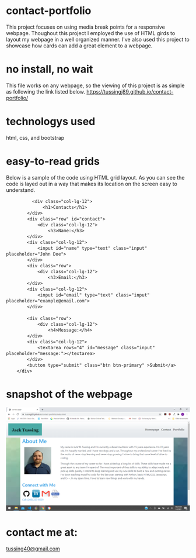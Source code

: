# contact-portfolio
This project focuses on using media break points for a responsive webpage. Thoughout this project I employed the use of HTML girds to layout my webpage in a well organized manner. I've also used this project to showcase how cards can add a great element to a webpage.

# no install, no wait

This file works on any webpage, so the viewing of this project is as simple as following the link listed below.
https://tussingj89.github.io/contact-portfolio/

# technologys used
html, css, and bootstrap


# easy-to-read grids

Below is a sample of the code using HTML grid layout. As you can see the code is layed out in a way that makes its location on the screen easy to understand.



              <div class="col-lg-12">
                  <h1>Contacts</h1>
            </div>
            <div class="row" id="contact">
                <div class="col-lg-12">
                    <h3>Name:</h3>
            </div>
            <div class="col-lg-12">
                <input id="name" type="text" class="input" placeholder="John Doe">
            </div>
            <div class="row">
                <div class="col-lg-12">
                    <h3>Email:</h3>
            </div>
            <div class="col-lg-12">
                <input id="email" type="text" class="input" placeholder="example@email.com">
            </div>

            <div class="row">
                <div class="col-lg-12">
                    <h4>Message:</h4>
            </div>
            <div class="col-lg-12">
                <textarea rows="4" id="message" class="input" placeholder="message:"></textarea>
            </div>
            <button type="submit" class="btn btn-primary" >Submit</a>
        </div>

# snapshot of the webpage
![contact-portfolio](assets/snapshot.png)
# contact me at:
tussing40@gmail.com
